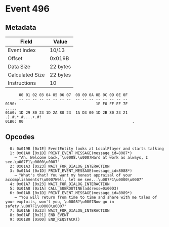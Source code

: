 # Event 496

## Metadata

| Field           | Value    |
|-----------------|----------|
| Event Index     | 10/13    |
| Offset          | 0x019B   |
| Data Size       | 22 bytes |
| Calculated Size | 22 bytes |
| Instructions    | 10       |

```
      00 01 02 03 04 05 06 07  08 09 0A 0B 0C 0D 0E 0F
      -- -- -- -- -- -- -- --  -- -- -- -- -- -- -- --
0190:                                   1E F0 FF FF 7F             .....
01A0: 1D 29 80 23 1D 2A 80 23  1A D3 00 1D 2B 80 23 21  .).#.*.#....+.#!
01B0: 00                                                .               
```

## Opcodes

```
  0: 0x019B [0x1E] EventEntity looks at LocalPlayer and starts talking
  1: 0x01A0 [0x1D] PRINT_EVENT_MESSAGE(message_id=8087*)
    → "Ah. Welcome back, \u0008.\u0007Hard at work as always, I see.\u007F1\u0000\u0007"
  2: 0x01A3 [0x23] WAIT_FOR_DIALOG_INTERACTION
  3: 0x01A4 [0x1D] PRINT_EVENT_MESSAGE(message_id=8088*)
    → "What's that? You want my honest appraisal of your accomplishments?\u0007Well, let me see...\u007F1\u0000\u0007"
  4: 0x01A7 [0x23] WAIT_FOR_DIALOG_INTERACTION
  5: 0x01A8 [0x1A] CALL_SUBROUTINE(address=0x00D3)
  6: 0x01AB [0x1D] PRINT_EVENT_MESSAGE(message_id=8089*)
    → "You will return from time to time and share with me tales of your exploits, won't you, \u0008?\u0007Now go in safety.\u007F1\u0000\u0007"
  7: 0x01AE [0x23] WAIT_FOR_DIALOG_INTERACTION
  8: 0x01AF [0x21] END_EVENT
  9: 0x01B0 [0x00] END_REQSTACK()
```
